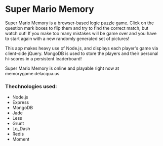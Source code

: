 Super Mario Memory
============================

Super Mario Memory is a browser-based logic puzzle game. Click on the question mark boxes to flip them and try to find the correct match, but watch out! If you make too many mistakes will be game over and you have to start again with a new randomly generated set of pictures!

This app makes heavy use of Node.js, and displays each player's game via client-side jQuery. MongoDB is used to store the players and their  personal hi-scores in a persistent leaderboard!

Super Mario Memory is online and playable right now at memorygame.delacqua.us

### Thechnologies used:

- Node.js
- Express
- MongoDB
- Jade
- Less
- Grunt
- Lo_Dash
- Redis
- Moment
